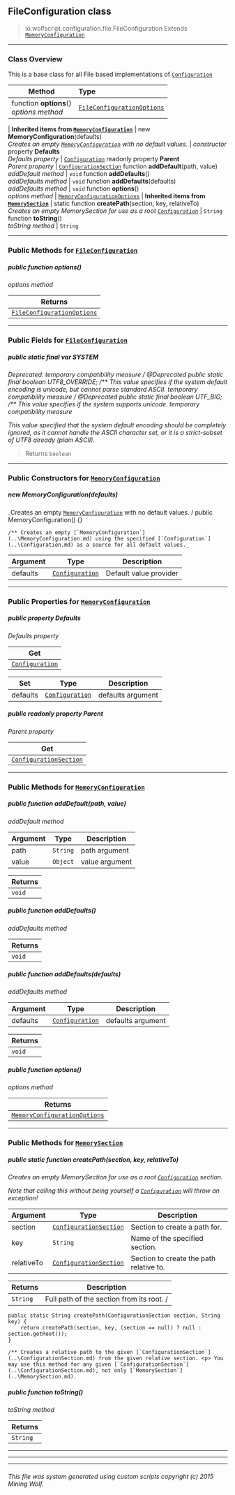 ## FileConfiguration __class__

>io.wolfscript.configuration.file.FileConfiguration
>Extends [`MemoryConfiguration`](..\MemoryConfiguration.md)

---

### Class Overview

This is a base class for all File based implementations of [`Configuration`](..\Configuration.md)

Method | Type   
--- | :--- 
 function __options__() <br> _options method_ | [`FileConfigurationOptions`](FileConfigurationOptions.md)
 |
__Inherited items from [`MemoryConfiguration`](..\MemoryConfiguration.md)__ |
new __MemoryConfiguration__(defaults) <br> _Creates an empty [`MemoryConfiguration`](..\MemoryConfiguration.md) with no default values._ | _constructor_
  property __Defaults__ <br> _Defaults property_ | [`Configuration`](..\Configuration.md)
 readonly property __Parent__ <br> _Parent property_ | [`ConfigurationSection`](..\ConfigurationSection.md)
 function __addDefault__(path, value) <br> _addDefault method_ | `void`
 function __addDefaults__() <br> _addDefaults method_ | `void`
 function __addDefaults__(defaults) <br> _addDefaults method_ | `void`
 function __options__() <br> _options method_ | [`MemoryConfigurationOptions`](..\MemoryConfigurationOptions.md)
 |
__Inherited items from [`MemorySection`](..\MemorySection.md)__ |
static function __createPath__(section, key, relativeTo) <br> _Creates an empty MemorySection for use as a root [`Configuration`](..\Configuration.md)_ | `String`
 function __toString__() <br> _toString method_ | `String`







---


### Public Methods for [`FileConfiguration`](FileConfiguration.md)

##### <a id='options'></a>public  function __options__()

_options method_

Returns | 
--- | 
[`FileConfigurationOptions`](FileConfigurationOptions.md) |


---

### Public Fields for [`FileConfiguration`](FileConfiguration.md)

##### <a id='system'></a>public static final var __SYSTEM__
_Deprecated: temporary compatibility measure /
    @Deprecated
    public static final boolean UTF8_OVERRIDE;
    /** This value specifies if the system default encoding is unicode, but cannot parse standard ASCII. temporary compatibility measure /
    @Deprecated
    public static final boolean UTF_BIG;
    /** This value specifies if the system supports unicode. temporary compatibility measure_

_This value specified that the system default encoding should be completely ignored, as it cannot handle the ASCII character set, or it is a strict-subset of UTF8 already (plain ASCII)._

>Returns
>  `boolean`

---
### Public Constructors for [`MemoryConfiguration`](..\MemoryConfiguration.md)

##### <a id='memoryconfiguration'></a>new __MemoryConfiguration__(defaults) 

_Creates an empty [`MemoryConfiguration`](..\MemoryConfiguration.md) with no default values. /
    public MemoryConfiguration() {}

    /** Creates an empty [`MemoryConfiguration`](..\MemoryConfiguration.md) using the specified [`Configuration`](..\Configuration.md) as a source for all default values._

Argument | Type | Description  
--- | --- | --- 
defaults | [`Configuration`](..\Configuration.md) | Default value provider

---

### Public Properties for [`MemoryConfiguration`](..\MemoryConfiguration.md)

##### <a id='defaults'></a>public   property __Defaults__

_Defaults property_

Get | 
--- | 
[`Configuration`](..\Configuration.md) |

Set | Type | Description  
--- | --- | --- 
defaults | [`Configuration`](..\Configuration.md) | defaults argument


##### <a id='parent'></a>public  readonly property __Parent__

_Parent property_

Get | 
--- | 
[`ConfigurationSection`](..\ConfigurationSection.md) |



---

### Public Methods for [`MemoryConfiguration`](..\MemoryConfiguration.md)

##### <a id='adddefault'></a>public  function __addDefault__(path, value)

_addDefault method_

Argument | Type | Description  
--- | --- | --- 
path | `String` | path argument
value | `Object` | value argument

Returns | 
--- | 
`void` |


##### <a id='adddefaults'></a>public  function __addDefaults__()

_addDefaults method_

Returns | 
--- | 
`void` |


##### <a id='adddefaults'></a>public  function __addDefaults__(defaults)

_addDefaults method_

Argument | Type | Description  
--- | --- | --- 
defaults | [`Configuration`](..\Configuration.md) | defaults argument

Returns | 
--- | 
`void` |


##### <a id='options'></a>public  function __options__()

_options method_

Returns | 
--- | 
[`MemoryConfigurationOptions`](..\MemoryConfigurationOptions.md) |


---

### Public Methods for [`MemorySection`](..\MemorySection.md)

##### <a id='createpath'></a>public static function __createPath__(section, key, relativeTo)

_Creates an empty MemorySection for use as a root [`Configuration`](..\Configuration.md) section. <p> Note that calling this without being yourself a [`Configuration`](..\Configuration.md) will throw an exception!_

Argument | Type | Description  
--- | --- | --- 
section | [`ConfigurationSection`](..\ConfigurationSection.md) | Section to create a path for.
key | `String` | Name of the specified section.
relativeTo | [`ConfigurationSection`](..\ConfigurationSection.md) | Section to create the path relative to.

Returns | Description
--- | --- 
`String` | Full path of the section from its root. /
    public static String createPath(ConfigurationSection section, String key) {
        return createPath(section, key, (section == null) ? null : section.getRoot());
    }

    /** Creates a relative path to the given [`ConfigurationSection`](..\ConfigurationSection.md) from the given relative section. <p> You may use this method for any given [`ConfigurationSection`](..\ConfigurationSection.md), not only [`MemorySection`](..\MemorySection.md).


##### <a id='tostring'></a>public  function __toString__()

_toString method_

Returns | 
--- | 
`String` |


---


---


---


###### This file was system generated using custom scripts copyright (c) 2015 Mining Wolf.
	

